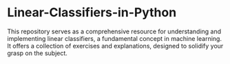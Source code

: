 # Linear-Classifiers-in-Python
This repository serves as a comprehensive resource for understanding and implementing linear classifiers, a fundamental concept in machine learning. It offers a collection of exercises and explanations, designed to solidify your grasp on the subject.
